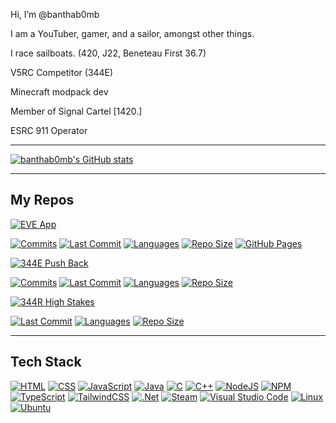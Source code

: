 Hi, I’m @banthab0mb

I am a YouTuber, gamer, and a sailor, amongst other things.

I race sailboats. (420, J22, Beneteau First 36.7)

V5RC Competitor (344E)

Minecraft modpack dev

Member of Signal Cartel [1420.]

ESRC 911 Operator

-----

[![banthab0mb's GitHub stats](https://github-readme-stats.vercel.app/api?username=banthab0mb&show_icons=true&theme=dark&hide=prs)](https://github.com/banthab0mb/github-readme-stats)

-----

## My Repos

[![EVE App](https://img.shields.io/badge/EVE_App_-brightgreen?style=for-the-badge)](https://github.com/banthab0mb/eve_app)

[![Commits](https://img.shields.io/github/commit-activity/m/banthab0mb/eve_app?style=for-the-badge)](https://github.com/banthab0mb/eve_app/commits/main)
[![Last Commit](https://img.shields.io/github/last-commit/banthab0mb/eve_app?style=for-the-badge)](https://github.com/banthab0mb/eve_app/commits/main)
[![Languages](https://img.shields.io/github/languages/top/banthab0mb/eve_app?style=for-the-badge)](https://github.com/banthab0mb/eve_app)
[![Repo Size](https://img.shields.io/github/repo-size/banthab0mb/eve_app?style=for-the-badge)](https://github.com/banthab0mb/eve_app)
[![GitHub Pages](https://img.shields.io/github/deployments/banthab0mb/eve_app/github-pages?style=for-the-badge)](https://banthab0mb.github.io/eve_app)

[![344E Push Back](https://img.shields.io/badge/344E_Push_Back_-blue?style=for-the-badge)](https://github.com/banthab0mb/344E-Push-Back)

[![Commits](https://img.shields.io/github/commit-activity/m/banthab0mb/344E-Push-Back?style=for-the-badge)](https://github.com/banthab0mb/344E-Push-Back/commits/main)
[![Last Commit](https://img.shields.io/github/last-commit/banthab0mb/344E-Push-Back?style=for-the-badge)](https://github.com/banthab0mb/344E-Push-Back/commits/main)
[![Languages](https://img.shields.io/github/languages/top/banthab0mb/344E-Push-Back?style=for-the-badge)](https://github.com/banthab0mb/344E-Push-Back)
[![Repo Size](https://img.shields.io/github/repo-size/banthab0mb/344E-Push-Back?style=for-the-badge)](https://github.com/banthab0mb/344E-Push-Back)

[![344R High Stakes](https://img.shields.io/badge/344R_EZ_HSt_-purple?style=for-the-badge)](https://github.com/banthab0mb/344R-EZ-HSt)

[![Last Commit](https://img.shields.io/github/last-commit/banthab0mb/344R-EZ-HSt?style=for-the-badge)](https://github.com/banthab0mb/344R-EZ-HSt/commits/main)
[![Languages](https://img.shields.io/github/languages/top/banthab0mb/344R-EZ-HSt?style=for-the-badge)](https://github.com/banthab0mb/344R-EZ-HSt)
[![Repo Size](https://img.shields.io/github/repo-size/banthab0mb/344R-EZ-HSt?style=for-the-badge)](https://github.com/banthab0mb/344R-EZ-HSt)

-----

## Tech Stack

[![HTML](https://img.shields.io/badge/html5-%23E34F26.svg?&style=for-the-badge&logo=html5&logoColor=white)](https://developer.mozilla.org/en-US/docs/Web/HTML)
[![CSS](https://img.shields.io/badge/css3-%231572B6.svg?&style=for-the-badge&logo=css3&logoColor=white)](https://developer.mozilla.org/en-US/docs/Web/CSS)
[![JavaScript](https://img.shields.io/badge/javascript-%23323330.svg?&style=for-the-badge&logo=javascript&logoColor=%23F7DF1E)](https://developer.mozilla.org/en-US/docs/Web/JavaScript)
[![Java](https://img.shields.io/badge/java-%23ED8B00.svg?&style=for-the-badge&logo=java&logoColor=white)](https://www.java.com/)
[![C](https://img.shields.io/badge/c-%2300599C.svg?style=for-the-badge&logo=c&logoColor=white)](https://en.wikipedia.org/wiki/C_(programming_language))
[![C++](https://img.shields.io/badge/c++-%2300599C.svg?style=for-the-badge&logo=c%2B%2B&logoColor=white)](https://en.wikipedia.org/wiki/C%2B%2B)
[![NodeJS](https://img.shields.io/badge/node.js-6DA55F?style=for-the-badge&logo=node.js&logoColor=white)](https://nodejs.org/)
[![NPM](https://img.shields.io/badge/NPM-%23CB3837.svg?style=for-the-badge&logo=npm&logoColor=white)](https://www.npmjs.com/)
[![TypeScript](https://img.shields.io/badge/typescript-%23007ACC.svg?style=for-the-badge&logo=typescript&logoColor=white)](https://www.typescriptlang.org/)
[![TailwindCSS](https://img.shields.io/badge/tailwindcss-%2338B2AC.svg?style=for-the-badge&logo=tailwind-css&logoColor=white)](https://tailwindcss.com/)
[![.Net](https://img.shields.io/badge/.NET-5C2D91?style=for-the-badge&logo=.net&logoColor=white)](https://dotnet.microsoft.com/)
[![Steam](https://img.shields.io/badge/steam-%23000000.svg?style=for-the-badge&logo=steam&logoColor=white)](https://store.steampowered.com/)
[![Visual Studio Code](https://img.shields.io/badge/Visual%20Studio%20Code-0078d7.svg?style=for-the-badge&logo=visual-studio-code&logoColor=white)](https://code.visualstudio.com/)
[![Linux](https://img.shields.io/badge/Linux-FCC624?style=for-the-badge&logo=linux&logoColor=black)](https://www.linux.org/)
[![Ubuntu](https://img.shields.io/badge/Ubuntu-E95420?logo=ubuntu&logoColor=white&style=for-the-badge)](https://ubuntu.com/)





<!---
banthab0mb/banthab0mb is a ✨ special ✨ repository because its `README.md` (this file) appears on your GitHub profile.
You can click the Preview link to take a look at your changes.
--->
